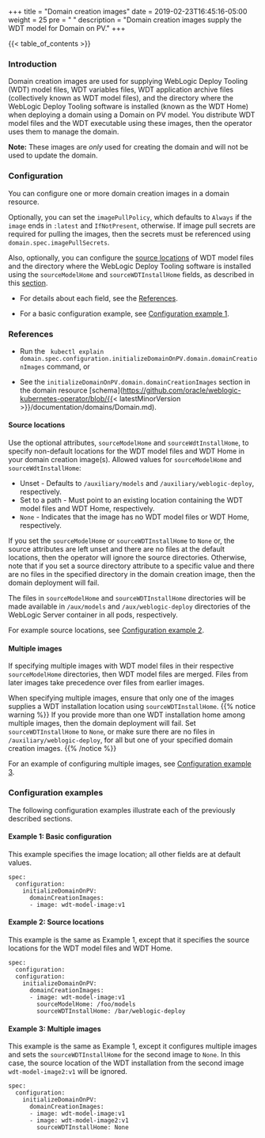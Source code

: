 +++
title = "Domain creation images"
date = 2019-02-23T16:45:16-05:00
weight = 25
pre = "<b> </b>"
description = "Domain creation images supply the WDT model for Domain on PV."
+++

{{< table_of_contents >}}

### Introduction

Domain creation images are used for supplying WebLogic Deploy Tooling (WDT) model files, WDT variables files,
WDT application archive files (collectively known as WDT model files), and the directory where the WebLogic Deploy Tooling software is installed (known as the WDT Home)
when deploying a domain using a Domain on PV model.  You distribute WDT model files and the
WDT executable using these images, then the operator uses them to
manage the domain.

**Note:**  These images are _only_ used for creating the domain and will not be used to update the domain.

### Configuration

You can configure one or more domain creation images in a domain resource.

Optionally, you can set the `imagePullPolicy`,
which defaults to `Always` if the `image` ends in `:latest` and `IfNotPresent`,
otherwise.
If image pull secrets are required for pulling the images, then the secrets must be referenced using `domain.spec.imagePullSecrets`.

Also, optionally, you can configure the [source locations](#source-locations) of WDT model files and the directory where the WebLogic Deploy Tooling software is installed
using the `sourceModelHome` and `sourceWDTInstallHome` fields, as described in this
[section](#source-locations).

- For details about each field, see the [References](#references).

- For a basic configuration example, see [Configuration example 1](#example-1-basic-configuration).

### References

- Run the ` kubectl explain domain.spec.configuration.initializeDomainOnPV.domain.domainCreationImages` command, or

- See the `initializeDomainOnPV.domain.domainCreationImages` section
    in the domain resource
    [schema](https://github.com/oracle/weblogic-kubernetes-operator/blob/{{< latestMinorVersion >}}/documentation/domains/Domain.md).


#### Source locations

Use the optional attributes, `sourceModelHome` and
`sourceWdtInstallHome`, to specify non-default locations for the
WDT model files and WDT Home in your domain creation image(s).
Allowed values for `sourceModelHome` and `sourceWdtInstallHome`:
- Unset - Defaults to `/auxiliary/models` and `/auxiliary/weblogic-deploy`, respectively.
- Set to a path - Must point to an existing location containing the WDT model files and WDT Home, respectively.
- `None` - Indicates that the image has no WDT model files or WDT Home, respectively.

If you set the `sourceModelHome` or `sourceWDTInstallHome` to `None` or,
the source attributes are left unset and there are no files at the default locations,
then the operator will ignore the source directories. Otherwise,
note that if you set a source directory attribute to a specific value
and there are no files in the specified directory in the domain creation image,
then the domain deployment will fail.

The files in `sourceModelHome` and `sourceWDTInstallHome` directories will be made available in `/aux/models`
and `/aux/weblogic-deploy` directories of the WebLogic Server container in all pods, respectively.

For example source locations, see [Configuration example 2](#example-2-source-locations).

#### Multiple images

If specifying multiple images with WDT model files in their respective `sourceModelHome`
directories, then WDT model files are merged. Files from later images take precedence over files from earlier images.

When specifying multiple images, ensure that only one of the images supplies a WDT installation location using
`sourceWDTInstallHome`.
{{% notice warning %}}
If you provide more than one WDT installation home among multiple images,
then the domain deployment will fail.
Set `sourceWDTInstallHome` to `None`, or make sure there are no files in `/auxiliary/weblogic-deploy`,
for all but one of your specified domain creation images.
{{% /notice %}}

For an example of configuring multiple images, see [Configuration example 3](#example-3-multiple-images).

### Configuration examples

The following configuration examples illustrate each of the previously described sections.

#### Example 1: Basic configuration

This example specifies the image location; all other fields are at default values.

```
spec:
  configuration:
    initializeDomainOnPV:
      domainCreationImages:
      - image: wdt-model-image:v1
```

#### Example 2: Source locations

This example is the same as Example 1, except that it specifies the source locations for the WDT model files and WDT Home.

```
spec:
  configuration:
  configuration:
    initializeDomainOnPV:
      domainCreationImages:
      - image: wdt-model-image:v1
        sourceModelHome: /foo/models
        sourceWDTInstallHome: /bar/weblogic-deploy
```

#### Example 3: Multiple images

This example is the same as Example 1, except it configures multiple images and sets the `sourceWDTInstallHome`
for the second image to `None`.
In this case, the source location of the WDT installation from the second image `wdt-model-image2:v1` will be ignored.

```
spec:
  configuration:
    initializeDomainOnPV:
      domainCreationImages:
      - image: wdt-model-image:v1
      - image: wdt-model-image2:v1
        sourceWDTInstallHome: None
```
